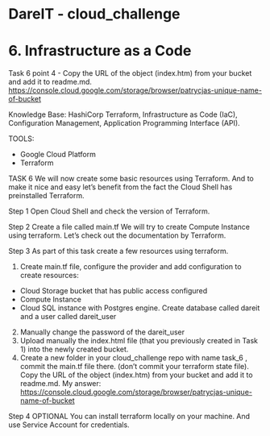 # DareIT - cloud_challenge
# 6. Infrastructure as a Code

Task 6 point 4 - Copy the URL of the object (index.htm) from your bucket and add it to readme.md.
https://console.cloud.google.com/storage/browser/patrycjas-unique-name-of-bucket


Knowledge Base: HashiCorp Terraform, Infrastructure as Code (IaC), Configuration Management, Application Programming Interface (API).

TOOLS: 
- Google Cloud Platform
- Terraform

TASK 6
We will now create some basic resources using Terraform. And to make it nice and easy let’s benefit from the fact the Cloud Shell has preinstalled Terraform.

Step 1
Open Cloud Shell and check the version of Terraform.

Step 2
Create a file called main.tf
We will try to create Compute Instance using terraform. Let’s check out the documentation by Terraform.

Step 3️
As part of this task create a few resources using terraform.
1. Create main.tf file, configure the provider and add configuration to create resources: 
- Cloud Storage bucket that has public access configured
- Compute Instance
- Cloud SQL instance with Postgres engine. Create database called dareit and a user called dareit_user
2. Manually change the password of the dareit_user
3. Upload manually the index.html file (that you previously created in Task 1) into the newly created bucket.
4. Create a new folder in your cloud_challenge repo with name task_6 , commit the main.tf file there. (don’t commit your terraform state file). Copy the URL of the object (index.htm) from your bucket and add it to readme.md.
My answer:
https://console.cloud.google.com/storage/browser/patrycjas-unique-name-of-bucket

Step 4 OPTIONAL
You can install terraform locally on your machine. And use Service Account for credentials.
